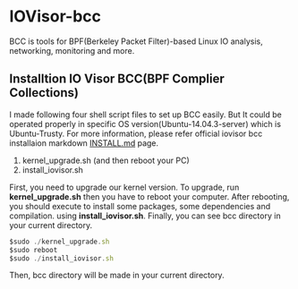 # IOVisor-bcc

BCC is tools for BPF(Berkeley Packet Filter)-based Linux IO analysis, networking, monitoring and more.

## Installtion IO Visor BCC(BPF Complier Collections)
I made following four shell script files to set up BCC easily. But It could be operated properly in specific OS version(Ubuntu-14.04.3-server) which is Ubuntu-Trusty. For more information, please refer official iovisor bcc installaion markdown [INSTALL.md](https://github.com/TaekhoNam/IOVisor-bcc/blob/master/bcc/INSTALL.md) page.

 1. kernel_upgrade.sh (and then reboot your PC)
 2. install_iovisor.sh
 

First, you need to upgrade our kernel version. To upgrade, run **kernel_upgrade.sh** then you have to reboot your computer. After rebooting, you should execute to install some packages, some dependencies and compilation. using **install_iovisor.sh**. Finally, you can see bcc directory in your current directory.


```javascript
$sudo ./kernel_upgrade.sh
$sudo reboot
$sudo ./install_iovisor.sh
```

Then, bcc directory will be made in your current directory.
